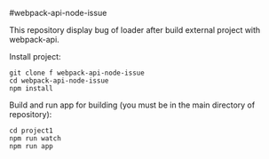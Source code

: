 #webpack-api-node-issue

This repository display bug of loader after build external project with webpack-api.

Install project:
```
git clone f webpack-api-node-issue
cd webpack-api-node-issue
npm install
```
Build and run app for building (you must be in the main directory of repository):
```
cd project1
npm run watch
npm run app
```